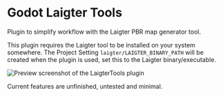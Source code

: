 # Godot Laigter Tools

Plugin to simplify workflow with the Laigter PBR map generator tool.

This plugin requires the Laigter tool to be installed on your system somewhere. The Project Setting `laigter/LAIGTER_BINARY_PATH` will be created when the plugin is used, set this to the Laigter binary/executable.

![Preview screenshot of the LaigterTools plugin](https://i.imgur.com/ImKNB9c.png)

Current features are unfinished, untested and minimal.
